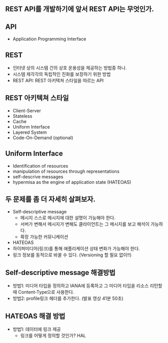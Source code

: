 
## REST API를 개발하기에 앞서 REST API는 무엇인가.

## API 
 - Application Programming Interface

## REST 
-  인터넷 상의 시스템 간의 상호 운용성을 제공하는 방법중 하나.
-  시스템 제각각의 독립적인 진화를 보장하기 위한 방법
-  REST API: REST 아키텍쳐 스타일을 따르는 API

## REST 아키텍쳐 스타일
 - Client-Server
 - Stateless
 - Cache
 - Uniform Interface
 - Layered System
 - Code-On-Demand (optional)

## Uniform Interface
 - Identification of resources
 - manipulation of resources through representations
 - self-descrive messages
 - hypermisa as the engine of application state (HATEOAS)

## 두 문제를 좀 더 자세히 살펴보자. 
 - Self-descriptive message
   - 메시지 스스로 메시지에 대한 설명이 가능해야 한다.
   - 서버가 변해서 메시지가 변해도 클라이언트는 그 메시지를 보고 해석이 가능하다.
   - 확장 가능한 커뮤니케이션
 - HATEOAS
  - 하이퍼미디어(링크)를 통해 애플리케이션 상태 변화가 가능해야 한다.
  - 링크 정보를 동적으로 바꿀 수 있다. (Versioning 할 필요 없이!!)

## Self-descriptive message 해결방법
 - 방법1: 미디어 타입을 정의하고 IANA에 등록하고 그 미디어 타입을 리소스 리턴할 때 Content-Type으로 사용한다.
 - 방법2: profile링크 헤더를 추가한다. (발표 영상 41분 50초)

## HATEOAS 해결 방법
 - 방법1: 데이터에 링크 제공
    - 링크를 어떻게 정의할 것인가? HAL